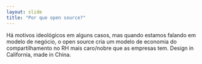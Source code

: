 ```yaml
---
layout: slide
title: "Por que open source?"
---
```


Há motivos ideológicos em alguns casos, mas quando estamos falando em modelo de negócio, o open source cria um modelo de economia do compartilhamento no RH mais caro/nobre que as empresas tem. Design in California, made in China.
